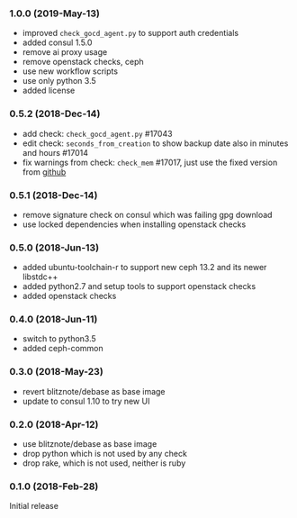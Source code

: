 ### 1.0.0 (2019-May-13)

 * improved `check_gocd_agent.py` to support auth credentials
 * added consul 1.5.0
 * remove ai proxy usage
 * remove openstack checks, ceph
 * use new workflow scripts
 * use only python 3.5
 * added license

### 0.5.2 (2018-Dec-14)

* add check: `check_gocd_agent.py` #17043
* edit check: `seconds_from_creation` to show backup date also in minutes and
 hours #17014
* fix warnings from check: `check_mem` #17017, just use the fixed version from [github](https://github.com/jasonhancock/nagios-memory/blob/5c7b5620f74d6c2c280f378705883bc063a0f032/plugins/check_mem)

### 0.5.1 (2018-Dec-14)

 * remove signature check on consul which was failing gpg download
 * use locked dependencies when installing openstack checks

### 0.5.0 (2018-Jun-13)

 * added ubuntu-toolchain-r to support new ceph 13.2 and its newer libstdc++
 * added python2.7 and setup tools to support openstack checks
 * added openstack checks

### 0.4.0 (2018-Jun-11)

 * switch to python3.5
 * added ceph-common

### 0.3.0 (2018-May-23)

 * revert blitznote/debase as base image
 * update to consul 1.10 to try new UI

### 0.2.0 (2018-Apr-12)

 - use blitznote/debase as base image
 - drop python which is not used by any check
 - drop rake, which is not used, neither is ruby

### 0.1.0 (2018-Feb-28)

Initial release

